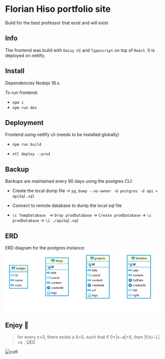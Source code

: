 # Florian Hiso portfolio site

Build for the best professor that exist and will exist

## Info

The frontend was build with `Daisy UI` and `Typescript` on top of `React`.
It is deployed on netlify.

## Install

Dependencies Nodejs 18.x.

To run frontend:

- `npm i`
- `npm run dev`

## Deployment

Frontend using netlify cli (needs to be installed globally)

- `npm run build`

- `ntl deploy --prod`

## Backup

Backups are maintained every 90 days using the postgres CLI:

- Create the local dump file -> `pg_dump --no-owner -U postgres -d api > apiSql.sql`

- Connect to remote database to dump the local sql file

- `\c TempDatabase ` -> `Drop prodDatabase` -> `Create prodDatabase` -> `\c prodDatabase` -> `\i ./apiSql.sql`

## ERD

ERD diagram for the postgres instance:
![erd](./florian-hiso/public/ERD.PNG)

## Enjoy 🥳

> for every ε>0, there exists a δ>0, such that if 0<|x−a|<δ, then |f(x)−L|<ε .
> QED

![cofi](https://pg.edu.pl/files/cnm/2021-12/limit%20at%20a%20point.gif)
